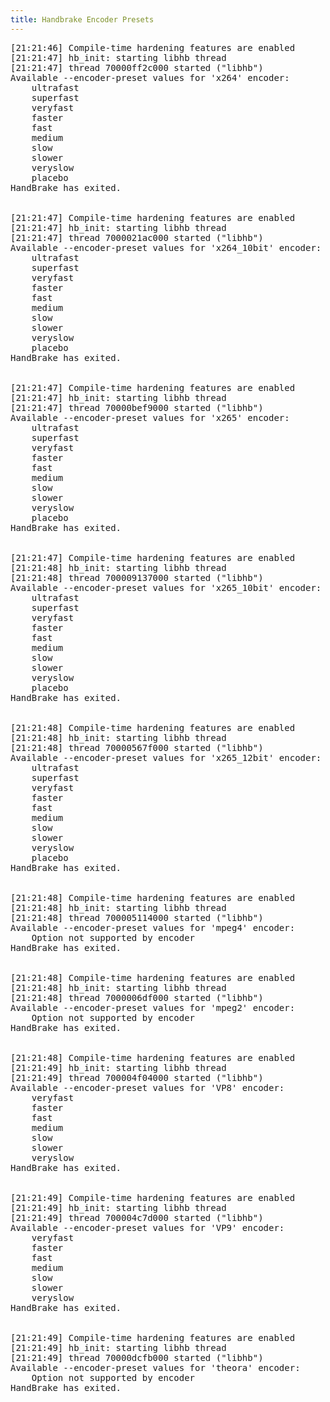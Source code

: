 ```yaml
---
title: Handbrake Encoder Presets
---
```


<pre>
[21:21:46] Compile-time hardening features are enabled
[21:21:47] hb_init: starting libhb thread
[21:21:47] thread 70000ff2c000 started ("libhb")
Available --encoder-preset values for 'x264' encoder:
    ultrafast
    superfast
    veryfast
    faster
    fast
    medium
    slow
    slower
    veryslow
    placebo
HandBrake has exited.


[21:21:47] Compile-time hardening features are enabled
[21:21:47] hb_init: starting libhb thread
[21:21:47] thread 7000021ac000 started ("libhb")
Available --encoder-preset values for 'x264_10bit' encoder:
    ultrafast
    superfast
    veryfast
    faster
    fast
    medium
    slow
    slower
    veryslow
    placebo
HandBrake has exited.


[21:21:47] Compile-time hardening features are enabled
[21:21:47] hb_init: starting libhb thread
[21:21:47] thread 70000bef9000 started ("libhb")
Available --encoder-preset values for 'x265' encoder:
    ultrafast
    superfast
    veryfast
    faster
    fast
    medium
    slow
    slower
    veryslow
    placebo
HandBrake has exited.


[21:21:47] Compile-time hardening features are enabled
[21:21:48] hb_init: starting libhb thread
[21:21:48] thread 700009137000 started ("libhb")
Available --encoder-preset values for 'x265_10bit' encoder:
    ultrafast
    superfast
    veryfast
    faster
    fast
    medium
    slow
    slower
    veryslow
    placebo
HandBrake has exited.


[21:21:48] Compile-time hardening features are enabled
[21:21:48] hb_init: starting libhb thread
[21:21:48] thread 70000567f000 started ("libhb")
Available --encoder-preset values for 'x265_12bit' encoder:
    ultrafast
    superfast
    veryfast
    faster
    fast
    medium
    slow
    slower
    veryslow
    placebo
HandBrake has exited.


[21:21:48] Compile-time hardening features are enabled
[21:21:48] hb_init: starting libhb thread
[21:21:48] thread 700005114000 started ("libhb")
Available --encoder-preset values for 'mpeg4' encoder:
    Option not supported by encoder
HandBrake has exited.


[21:21:48] Compile-time hardening features are enabled
[21:21:48] hb_init: starting libhb thread
[21:21:48] thread 7000006df000 started ("libhb")
Available --encoder-preset values for 'mpeg2' encoder:
    Option not supported by encoder
HandBrake has exited.


[21:21:48] Compile-time hardening features are enabled
[21:21:49] hb_init: starting libhb thread
[21:21:49] thread 700004f04000 started ("libhb")
Available --encoder-preset values for 'VP8' encoder:
    veryfast
    faster
    fast
    medium
    slow
    slower
    veryslow
HandBrake has exited.


[21:21:49] Compile-time hardening features are enabled
[21:21:49] hb_init: starting libhb thread
[21:21:49] thread 700004c7d000 started ("libhb")
Available --encoder-preset values for 'VP9' encoder:
    veryfast
    faster
    fast
    medium
    slow
    slower
    veryslow
HandBrake has exited.


[21:21:49] Compile-time hardening features are enabled
[21:21:49] hb_init: starting libhb thread
[21:21:49] thread 70000dcfb000 started ("libhb")
Available --encoder-preset values for 'theora' encoder:
    Option not supported by encoder
HandBrake has exited.
</pre>
